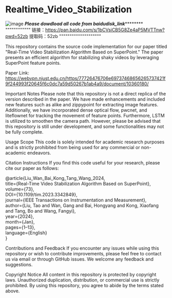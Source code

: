 # Realtime_Video_Stabilization
![image](https://github.com/liutao14/Realtime_Video_Stabilization/assets/110754123/7ed93920-cc3b-4c71-917d-75f7181b05c4)
***************Please dowdload all code from baidudisk_link***********************
"""""""""""" 链接：https://pan.baidu.com/s/1bCVsiCB5G8Ze4aP5MVTTnw?pwd=52zb 提取码：52zb """"""""""""""""""""


This repository contains the source code implementation for our paper titled "Real-Time Video Stabilization Algorithm Based on SuperPoint." The paper presents an efficient algorithm for stabilizing shaky videos by leveraging SuperPoint feature points.

Paper Link: https://webvpn.njust.edu.cn/https/77726476706e69737468656265737421f9f244993f20645f6c0dc7a59d50267b1ab4a9/document/10360180/

Important Notes
Please note that this repository is not a direct replica of the version described in the paper. We have made enhancements and included new features such as alike and zippypoint for extracting image features. Additionally, we have incorporated dense optical flow, pwcnet, and liteflownet for tracking the movement of feature points. Furthermore, LSTM is utilized to smoothen the camera path. However, please be advised that this repository is still under development, and some functionalities may not be fully complete.

Usage Scope
This code is solely intended for academic research purposes and is strictly prohibited from being used for any commercial or non-academic endeavors.

Citation Instructions
If you find this code useful for your research, please cite our paper as follows:

@article{Liu_Wan_Bai_Kong_Tang_Wang_2024,  
  title={Real-Time Video Stabilization Algorithm Based on SuperPoint},  
  volume={73},  
  DOI={10.1109/tim.2023.3342849},  
  journal={IEEE Transactions on Instrumentation and Measurement},  
  author={Liu, Tao and Wan, Gang and Bai, Hongyang and Kong, Xiaofang and Tang, Bo and Wang, Fangyi},  
  year={2024},  
  month={Jan},  
  pages={1–13},  
  language={English}  
}




Contributions and Feedback
If you encounter any issues while using this repository or wish to contribute improvements, please feel free to contact us via email or through GitHub issues. We welcome any feedback and suggestions.

Copyright Notice
All content in this repository is protected by copyright laws. Unauthorized duplication, distribution, or commercial use is strictly prohibited. By using this repository, you agree to abide by the terms stated above.
